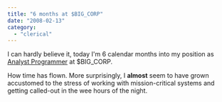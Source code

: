 ```yaml
---
title: "6 months at $BIG_CORP"
date: "2008-02-13"
category:
  - "clerical"
---
```


I can hardly believe it, today I'm 6 calendar months into my position as [Analyst Programmer](/2007/08/13/citi/) at $BIG\_CORP.

How time has flown. More surprisingly, I **almost** seem to have grown accustomed to the stress of working with mission-critical systems and getting called-out in the wee hours of the night.
